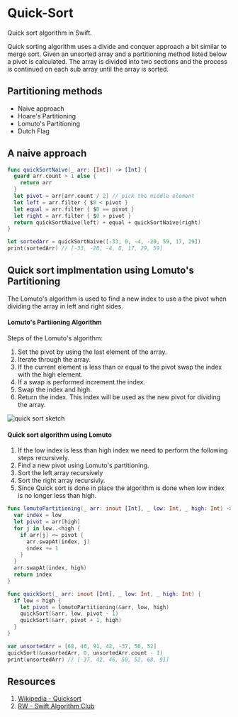 # Quick-Sort

Quick sort algorithm in Swift. 

Quick sorting algorithm uses a divide and conquer approach a bit similar to merge sort. Given an unsorted array and a partitioning method listed below a pivot is calculated. The array is divided into two sections and the process is continued on each sub array until the array is sorted. 

## Partitioning methods 

* Naive approach
* Hoare's Partitioning
* Lomuto's Partitioning
* Dutch Flag 

## A naive approach 

```swift 
func quickSortNaive(_ arr: [Int]) -> [Int] {
  guard arr.count > 1 else {
    return arr
  }
  let pivot = arr[arr.count / 2] // pick the middle element
  let left = arr.filter { $0 < pivot }
  let equal = arr.filter { $0 == pivot }
  let right = arr.filter { $0 > pivot }
  return quickSortNaive(left) + equal + quickSortNaive(right)
}

let sortedArr = quickSortNaive([-33, 0, -4, -20, 59, 17, 29]) 
print(sortedArr) // [-33, -20, -4, 0, 17, 29, 59]
```

## Quick sort implmentation using Lomuto's Partitioning 

The Lomuto's algorithm is used to find a new index to use a the pivot when dividing the array in left and right sides. 

#### Lomuto's Partiioning Algorithm

Steps of the Lomuto's algorithm: 

1. Set the pivot by using the last element of the array. 
2. Iterate through the array. 
3. If the current element is less than or equal to the pivot swap the index with the high element. 
4. If a swap is performed increment the index. 
5. Swap the index and high. 
6. Return the index. This index will be used as the new pivot for dividing the array. 

![quick sort sketch](https://user-images.githubusercontent.com/1819208/98613985-77dff600-22c5-11eb-80c3-2dd2816e4d26.jpg)


#### Quick sort algorithm using Lomuto

1. If the low index is less than high index we need to perform the following steps recursively. 
2. Find a new pivot using Lomuto's partitioning. 
3. Sort the left array recursively 
4. Sort the right array recursivly. 
5. Since Quick sort is done in place the algorithm is done when low index is no longer less than high. 

```swift 
func lomutoPartitioning(_ arr: inout [Int], _ low: Int, _ high: Int) -> Int {
  var index = low
  let pivot = arr[high]
  for j in low..<high {
    if arr[j] <= pivot {
      arr.swapAt(index, j)
      index += 1
    }
  }
  arr.swapAt(index, high)
  return index
}

func quickSort(_ arr: inout [Int], _ low: Int, _ high: Int) {
  if low < high {
    let pivot = lomutoPartitioning(&arr, low, high)
    quickSort(&arr, low, pivot - 1)
    quickSort(&arr, pivot + 1, high)
  }
}

var unsortedArr = [68, 46, 91, 42, -37, 50, 52]
quickSort(&unsortedArr, 0, unsortedArr.count - 1)
print(unsortedArr) // [-37, 42, 46, 50, 52, 68, 91]
```

## Resources 

1. [Wikipedia - Quicksort](https://en.wikipedia.org/wiki/Quicksort)
1. [RW - Swift Algorithm Club](https://github.com/raywenderlich/swift-algorithm-club/tree/master/Quicksort)
